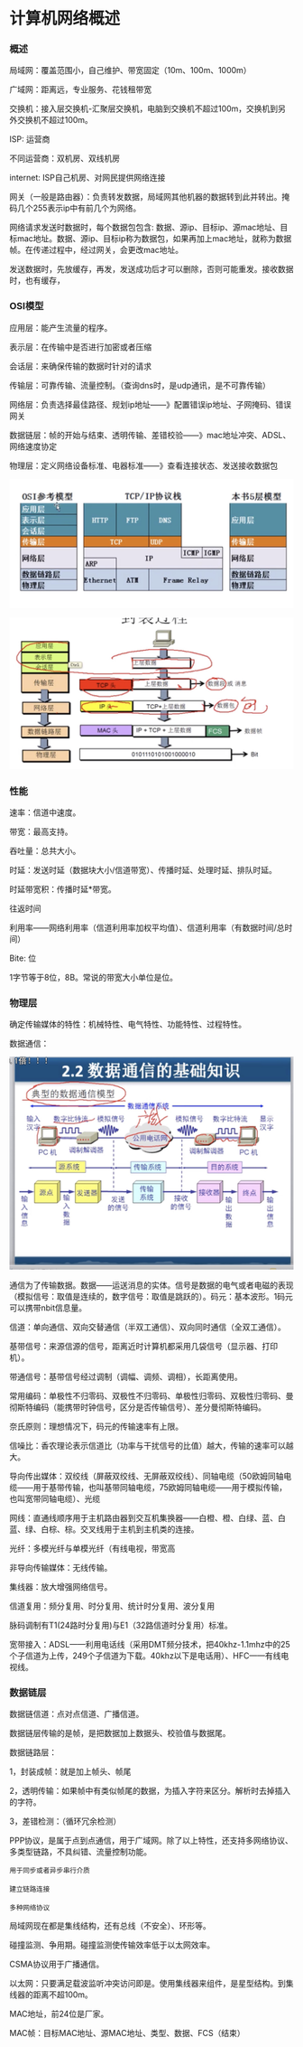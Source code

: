 # 计算机网络概述

### 概述

局域网：覆盖范围小，自己维护、带宽固定（10m、100m、1000m）

广域网：距离远，专业服务、花钱租带宽

交换机：接入层交换机-汇聚层交换机，电脑到交换机不超过100m，交换机到另外交换机不超过100m。

ISP: 运营商

不同运营商：双机房、双线机房

internet: ISP自己机房、对网民提供网络连接

网关（一般是路由器）：负责转发数据，局域网其他机器的数据转到此并转出。掩码几个255表示ip中有前几个为网络。

网络请求发送时数据时，每个数据包包含: 数据、源ip、目标ip、源mac地址、目标mac地址。数据、源ip、目标ip称为数据包，如果再加上mac地址，就称为数据帧。在传递过程中，经过网关，会更改mac地址。

发送数据时，先放缓存，再发，发送成功后才可以删除，否则可能重发。接收数据时，也有缓存，

### OSI模型

应用层：能产生流量的程序。

表示层：在传输中是否进行加密或者压缩

会话层：来确保传输的数据时针对的请求

传输层：可靠传输、流量控制。（查询dns时，是udp通讯，是不可靠传输）

网络层：负责选择最佳路径、规划ip地址——》配置错误ip地址、子网掩码、错误网关

数据链层：帧的开始与结束、透明传输、差错校验——》mac地址冲突、ADSL、网络速度协定

物理层：定义网络设备标准、电器标准——》查看连接状态、发送接收数据包

![avatar](./images/computer/1.jpg)

![avatar](./images/computer/2.jpg)

### 性能

速率：信道中速度。

带宽：最高支持。

吞吐量：总共大小。

时延：发送时延（数据块大小/信道带宽）、传播时延、处理时延、排队时延。

时延带宽积：传播时延*带宽。

往返时间

利用率——网络利用率（信道利用率加权平均值）、信道利用率（有数据时间/总时间）

Bite: 位

1字节等于8位，8B。常说的带宽大小单位是位。


### 物理层

确定传输媒体的特性：机械特性、电气特性、功能特性、过程特性。

数据通信：

![avatar](./images/computer/3.png)

通信为了传输数据。数据——运送消息的实体。信号是数据的电气或者电磁的表现（模拟信号：取值是连续的，数字信号：取值是跳跃的）。码元：基本波形。1码元可以携带nbit信息量。

信道：单向通信、双向交替通信（半双工通信）、双向同时通信（全双工通信）。

基带信号：来源信源的信号，距离近时计算机都采用几袋信号（显示器、打印机）。

带通信号：基带信号经过调制（调幅、调频、调相），长距离使用。

常用编码：单极性不归零码、双极性不归零码、单极性归零码、双极性归零码、曼彻斯特编码（能携带时钟信号，区分是否传输信号）、差分曼彻斯特编码。

奈氏原则：理想情况下，码元的传输速率有上限。

信噪比：香农理论表示信道比（功率与干扰信号的比值）越大，传输的速率可以越大。

导向传出媒体：双绞线（屏蔽双绞线、无屏蔽双绞线）、同轴电缆（50欧姆同轴电缆——用于基带传输，也叫基带同轴电缆，75欧姆同轴电缆——用于模拟传输，也叫宽带同轴电缆）、光缆

网线：直通线顺序用于主机路由器到交互机集换器——白橙、橙、白绿、蓝、白蓝、绿、白棕、棕。交叉线用于主机到主机类的连接。

光纤：多模光纤与单模光纤（有线电视，带宽高

非导向传输媒体：无线传输。

集线器：放大增强网络信号。

信道复用：频分复用、时分复用、统计时分复用、波分复用

脉码调制有T1(24路时分复用)与E1（32路信道时分复用）标准。

宽带接入：ADSL——利用电话线（采用DMT频分技术，把40khz-1.1mhz中的25个子信道为上传，249个子信道为下载。40khz以下是电话用）、HFC——有线电视线。

### 数据链层

数据链信道：点对点信道、广播信道。

数据链层传输的是帧，是把数据加上数据头、校验值与数据尾。

数据链路层：

1，封装成帧：就是加上帧头、帧尾

2，透明传输：如果帧中有类似帧尾的数据，为插入字符来区分。解析时去掉插入的字符。

3，差错检测：（循环冗余检测）

PPP协议，是属于点到点通信，用于广域网。除了以上特性，还支持多网络协议、多类型链路，不具纠错、流量控制功能。

    用于同步或者异步串行介质

    建立链路连接

    多种网络协议

局域网现在都是集线结构，还有总线（不安全）、环形等。

碰撞监测、争用期。碰撞监测使传输效率低于以太网效率。

CSMA协议用于广播通信。

以太网：只要满足载波监听冲突访问即是。使用集线器来组件，是星型结构。到集线器的距离不超100m。

MAC地址，前24位是厂家。

MAC帧：目标MAC地址、源MAC地址、类型、数据、FCS（结束）
